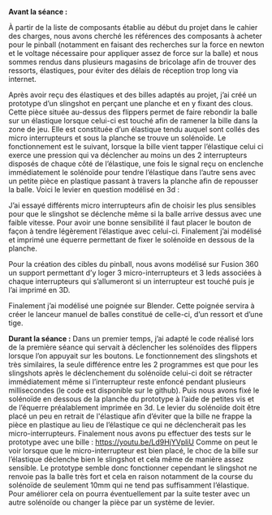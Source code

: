 **Avant la séance :**

À partir de la liste de composants établie au début du projet dans le cahier des charges, nous avons cherché les références des composants à acheter pour le pinball (notamment en faisant des recherches sur la force en newton et le voltage nécessaire pour appliquer assez de force sur la balle) et nous sommes rendus dans plusieurs magasins de bricolage afin de trouver des ressorts, élastiques, pour éviter des délais de réception trop long via internet.

Après avoir reçu des élastiques et des billes adaptés au projet, j’ai créé un prototype d’un slingshot en perçant une planche et en y fixant des clous. Cette pièce située au-dessus des flippers permet de faire rebondir la balle sur un élastique lorsque celui-ci est touché afin de ramener la bille dans la zone de jeu. 
Elle est constituée d’un élastique tendu auquel sont collés des micro interrupteurs et sous la planche se trouve un solénoïde. 
Le fonctionnement est le suivant, lorsque la bille vient tapper l’élastique celui ci exerce une pression qui va déclencher au moins un des 2 interrupteurs disposés de chaque côté de l’élastique, une fois le signal reçu on enclenche immédiatement le solénoïde pour tendre l’élastique dans l’autre sens avec un petite pièce en plastique passant à travers la planche afin de repousser la balle. Voici le levier en question modélisé en 3d :

J’ai essayé différents micro interrupteurs afin de choisir les plus sensibles pour que le slingshot se déclenche même si la balle arrive dessus avec une faible vitesse. Pour avoir une bonne sensibilité il faut placer le bouton de façon à tendre légèrement l’élastique avec celui-ci. Finalement j’ai modélisé et imprimé une équerre permettant de fixer le solénoïde en dessous de la planche.

Pour la création des cibles du pinball, nous avons modélisé sur Fusion 360 un support permettant d’y loger 3 micro-interrupteurs et 3 leds associées à chaque interrupteurs qui s’allumeront si un interrupteur est touché puis je l’ai imprimé en 3D.

Finalement j’ai modélisé une poignée sur Blender. Cette poignée servira à créer le lanceur  manuel de balles constitué de celle-ci, d’un ressort et d’une tige.




**Durant la séance :**
Dans un premier temps, j’ai adapté le code réalisé lors de la première séance qui servait à déclencher les solénoïdes des flippers lorsque l’on appuyait sur les boutons. Le fonctionnement des slingshots et très similaires, la seule différence entre les 2 programmes est que pour les slingshots après le déclenchement du solénoïde celui-ci doit se rétracter immédiatement même si l’interrupteur reste enfoncé pendant plusieurs millisecondes (le code est disponible sur le github). 
Puis nous avons fixé le solénoïde en dessous de la planche du prototype à l’aide de petites vis et de l’équerre préalablement imprimée en 3d. Le levier du solénoïde doit être placé un peu en retrait de l'élastique afin d’éviter que la bille ne frappe la pièce en plastique au lieu de l’élastique ce qui ne déclencherait pas les micro-interrupteurs.
Finalement nous avons pu effectuer des tests sur le prototype avec une bille : https://youtu.be/Ld9HjYVpliU
Comme on peut le voir lorsque que le micro-interrupteur est bien placé, le choc de la bille sur l’élastique déclenche bien le slingshot et cela même de manière assez sensible. Le prototype semble donc fonctionner cependant le slingshot ne renvoie pas la balle très fort et cela en raison notamment de la course du solénoïde de seulement 10mm qui ne tend pas suffisamment l’élastique. Pour améliorer cela on pourra éventuellement par la suite tester avec un autre solénoïde ou changer la pièce par un système de levier.

